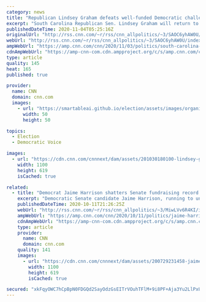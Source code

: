 ```yaml
---
category: news
title: "Republican Lindsey Graham defeats well-funded Democratic challenger Jaime Harrison in South Carolina "
excerpt: "South Carolina Republican Sen. Lindsey Graham will return to the Senate for a fourth term after defeating Democratic challenger Jaime Harrison.\n    \n"
publishedDateTime: 2020-11-04T05:25:16Z
originalUrl: "http://rss.cnn.com/~r/rss/cnn_allpolitics/~3/SAOC6yhAW0U/index.html"
webUrl: "http://rss.cnn.com/~r/rss/cnn_allpolitics/~3/SAOC6yhAW0U/index.html"
ampWebUrl: "https://amp.cnn.com/cnn/2020/11/03/politics/south-carolina-senate-race-2020/index.html"
cdnAmpWebUrl: "https://amp-cnn-com.cdn.ampproject.org/c/s/amp.cnn.com/cnn/2020/11/03/politics/south-carolina-senate-race-2020/index.html"
type: article
quality: 145
heat: 165
published: true

provider:
  name: CNN
  domain: cnn.com
  images:
    - url: "https://smartableai.github.io/election/assets/images/organizations/cnn.com-50x50.jpg"
      width: 50
      height: 50

topics:
  - Election
  - Democratic Voice

images:
  - url: "https://cdn.cnn.com/cnnnext/dam/assets/201030180100-lindsey-graham-jaime-harrison-sc-split-super-tease.jpg"
    width: 1100
    height: 619
    isCached: true

related:
  - title: "Democrat Jaime Harrison shatters Senate fundraising record in bid to oust South Carolina Sen. Lindsey Graham"
    excerpt: "Democratic Senate candidate Jaime Harrison, running to unseat Sen. Lindsey Graham in South Carolina, raised $57 million during the final full quarter of the campaign, shattering Senate fundraising records as his party seeks to wrest control of the chamber from Republicans.\n    \n"
    publishedDateTime: 2020-10-11T21:26:25Z
    webUrl: "http://rss.cnn.com/~r/rss/cnn_allpolitics/~3/MiwLVv6R4KI/index.html"
    ampWebUrl: "https://amp.cnn.com/cnn/2020/10/11/politics/jaime-harrison-fundraising-record-south-carolina-senate-race/index.html"
    cdnAmpWebUrl: "https://amp-cnn-com.cdn.ampproject.org/c/s/amp.cnn.com/cnn/2020/10/11/politics/jaime-harrison-fundraising-record-south-carolina-senate-race/index.html"
    type: article
    provider:
      name: CNN
      domain: cnn.com
    quality: 141
    images:
      - url: "https://cdn.cnn.com/cnnnext/dam/assets/200729231458-jaime-harrison-super-tease.jpg"
        width: 1100
        height: 619
        isCached: true

secured: "xkFqyOWC7hCpBpN0FDGQd2SayOdzGsEITrVOuhTFlM+9i8PF+Aja3Yu2LlPxUPK99YhPyjqOa96zuNIoe2VUBt7D1CT/fsvveF7PGm1tTAPXNq5GTpQkb2hb8lAY9Gsz2LFX18Xi2YqY8GEvtIHJZ4tBq8s3CQeX8XnNIED0gWtRvHBY2G5HUhuGj9x06BV/MvZqDY6EOZM48c5fBv4COpP7v9whUkWumONtqJRb4hYzi6pEBu/D+AWWzwSHQQXBcg0tBsQ/bmmnLubghhMaGjYHuX1X/k8GAQCB+iD9R7rGDV/RH3/EDr5a6aJCvj/cL4q4HQiTiYIRhuT/9w4wUJKOy6lTOiMXv0j2nOEfd54=;FWLcjQNPOkrdempwhkj0QA=="
---
```


